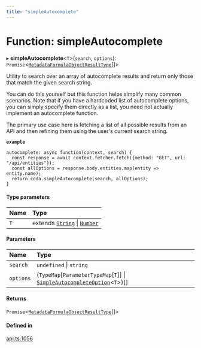```yaml
---
title: "simpleAutocomplete"
---
```

# Function: simpleAutocomplete

▸ **simpleAutocomplete**<`T`\>(`search`, `options`): `Promise`<[`MetadataFormulaObjectResultType`](../interfaces/MetadataFormulaObjectResultType.md)[]\>

Utility to search over an array of autocomplete results and return only those that
match the given search string.

You can do this yourself but this function helps simplify many common scenarios.
Note that if you have a hardcoded list of autocomplete options, you can simply specify
them directly as a list, you need not actually implement an autocomplete function.

The primary use case here is fetching a list of all possible results from an API
and then refining them using the user's current search string.

**`example`**
```
autocomplete: async function(context, search) {
  const response = await context.fetcher.fetch({method: "GET", url: "/api/entities"});
  const allOptions = response.body.entities.map(entity => entity.name);
  return coda.simpleAutocomplete(search, allOptions);
}
```

#### Type parameters

| Name | Type |
| :------ | :------ |
| `T` | extends [`String`](../enums/ParameterType.md#string) \| [`Number`](../enums/ParameterType.md#number) |

#### Parameters

| Name | Type |
| :------ | :------ |
| `search` | `undefined` \| `string` |
| `options` | (`TypeMap`[`ParameterTypeMap`[`T`]] \| [`SimpleAutocompleteOption`](../interfaces/SimpleAutocompleteOption.md)<`T`\>)[] |

#### Returns

`Promise`<[`MetadataFormulaObjectResultType`](../interfaces/MetadataFormulaObjectResultType.md)[]\>

#### Defined in

[api.ts:1056](https://github.com/coda/packs-sdk/blob/main/api.ts#L1056)
